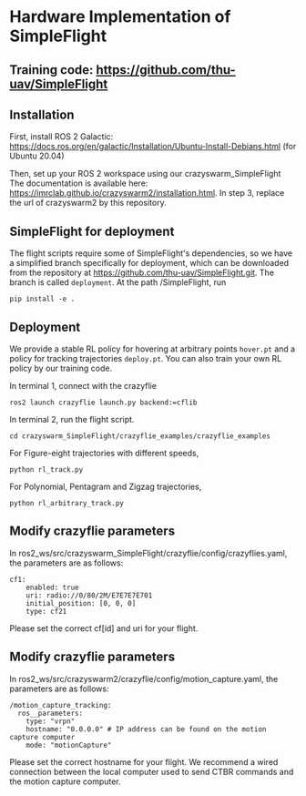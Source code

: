 # Hardware Implementation of SimpleFlight

## Training code: https://github.com/thu-uav/SimpleFlight

## Installation
First, install ROS 2 Galactic: https://docs.ros.org/en/galactic/Installation/Ubuntu-Install-Debians.html (for Ubuntu 20.04)

Then, set up your ROS 2 workspace using our crazyswarm_SimpleFlight
The documentation is available here: https://imrclab.github.io/crazyswarm2/installation.html. In step 3, replace the url of crazyswarm2 by this repository.

## SimpleFlight for deployment
The flight scripts require some of SimpleFlight's dependencies, so we have a simplified branch specifically for deployment, which can be downloaded from the repository at https://github.com/thu-uav/SimpleFlight.git. The branch is called ``deployment``. At the path /SimpleFlight, run
```
pip install -e .
```

## Deployment
We provide a stable RL policy for hovering at arbitrary points ``hover.pt`` and a policy for tracking trajectories ``deploy.pt``. You can also train your own RL policy by our training code.

In terminal 1, connect with the crazyflie
```
ros2 launch crazyflie launch.py backend:=cflib
```

In terminal 2, run the flight script.
```
cd crazyswarm_SimpleFlight/crazyflie_examples/crazyflie_examples
```
For Figure-eight trajectories with different speeds,
```
python rl_track.py
```

For Polynomial, Pentagram and Zigzag trajectories,
```
python rl_arbitrary_track.py
```

## Modify crazyflie parameters
In ros2_ws/src/crazyswarm_SimpleFlight/crazyflie/config/crazyflies.yaml, the parameters are as follows:
```
cf1:
    enabled: true
    uri: radio://0/80/2M/E7E7E7E701
    initial_position: [0, 0, 0]
    type: cf21
```
Please set the correct cf[id] and uri for your flight.

## Modify crazyflie parameters
In ros2_ws/src/crazyswarm2/crazyflie/config/motion_capture.yaml, the parameters are as follows:
```
/motion_capture_tracking:
  ros__parameters:
    type: "vrpn"
    hostname: "0.0.0.0" # IP address can be found on the motion capture computer
    mode: "motionCapture" 
```
Please set the correct hostname for your flight. We recommend a wired connection between the local computer used to send CTBR commands and the motion capture computer.